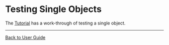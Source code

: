 <!--
GENERATED FILE - DO NOT EDIT
This file was generated by [MarkdownSnippets](https://github.com/SimonCropp/MarkdownSnippets).
Source File: /doc/mdsource/TestingSingleObjects.source.md
To change this file edit the source file and then execute ./run_markdown_templates.sh.
-->

<a id="top"></a>

# Testing Single Objects



The [Tutorial](/doc/Tutorial.md#top) has a work-through of testing a single object.

---

[Back to User Guide](/doc/README.md#top)
